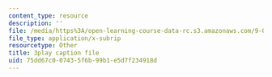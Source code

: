 ```yaml
---
content_type: resource
description: ''
file: /media/https%3A/open-learning-course-data-rc.s3.amazonaws.com/9-00sc-introduction-to-psychology-fall-2011/75dd67c007435f6b99b1e5d7f234918d_yBYebcVw8Zk.vtt
file_type: application/x-subrip
resourcetype: Other
title: 3play caption file
uid: 75dd67c0-0743-5f6b-99b1-e5d7f234918d
---
```

